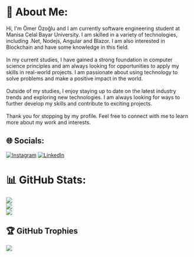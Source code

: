 # 💫 About Me:
Hi, I'm Ömer Özoğlu and I am currently software engineering student at Manisa Celal Bayar University. I am skilled in a variety of technologies, including .Net, Nodejs, Angular and Blazor. I am also interested in Blockchain and have some knowledge in this field.<br><br>In my current studies, I have gained a strong foundation in computer science principles and am always looking for opportunities to apply my skills in real-world projects. I am passionate about using technology to solve problems and make a positive impact in the world.<br><br>Outside of my studies, I enjoy staying up to date on the latest industry trends and exploring new technologies. I am always looking for ways to further develop my skills and contribute to exciting projects.<br><br>Thank you for stopping by my profile. Feel free to connect with me to learn more about my work and interests.


## 🌐 Socials:
[![Instagram](https://img.shields.io/badge/Instagram-%23E4405F.svg?logo=Instagram&logoColor=white)](https://instagram.com/o.z.o.g.l.u/) [![LinkedIn](https://img.shields.io/badge/LinkedIn-%230077B5.svg?logo=linkedin&logoColor=white)](https://linkedin.com/in/omerozoglu/) 


# 📊 GitHub Stats:
![](https://github-readme-stats.vercel.app/api?username=omerozoglu&theme=city_light&hide_border=false&include_all_commits=true&count_private=true)<br/>
![](https://github-readme-streak-stats.herokuapp.com/?user=omerozoglu&theme=city_light&hide_border=false)<br/>
![](https://github-readme-stats.vercel.app/api/top-langs/?username=omerozoglu&theme=city_light&hide_border=false&include_all_commits=true&count_private=true&layout=compact)

## 🏆 GitHub Trophies
![](https://github-profile-trophy.vercel.app/?username=omerozoglu&theme=onedark&no-frame=false&no-bg=false&margin-w=4)

<!-- Proudly created with GPRM ( https://gprm.itsvg.in ) -->
